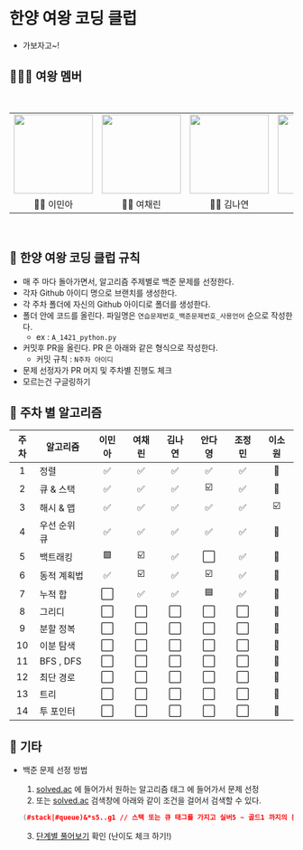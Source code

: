 # 한양 여왕 코딩 클럽

- 가보자고~!


## 👨‍👨‍👦 여왕 멤버

<br/>
<table>
  <tr>
    <td height="140px" align="center"> <a href="https://github.com/chocchic"><img src="https://avatars.githubusercontent.com/u/60125582?s=460&v=4" width="140px" /><br/></a></td>
    <td height="140px" align="center"> <a href="https://github.com/ChaeLinYeo"><img src="https://avatars.githubusercontent.com/u/29560815?s=460&v=4" width="140px" /><br/></a></td>
    <td height="140px" align="center"> <a href="https://github.com/na2na8"><img src="https://avatars.githubusercontent.com/u/32005272?s=460&v=4" width="140px" /><br/></a></td>
    <td height="140px" align="center"> <a href="https://github.com/helloda0"><img src="https://avatars.githubusercontent.com/u/31719868?s=460&v=4" width="140px" /><br/></a></td>
    <td height="140px" align="center"> <a href="https://github.com/happyOBO"><img src="https://avatars.githubusercontent.com/u/44173619?s=460&v=4" width="140px" /><br/></a></td>
    <td height="140px" align="center"> <a href="https://github.com/dlthdnjs0517"><img src="https://avatars.githubusercontent.com/u/31719831?s=460&v=4" width="140px" /><br/></a></td>
  </tr>
  <tr>
    <td align="center">👼🏻 이민아</td>
    <td align="center">👼🏻 여채린</td>
    <td align="center">👼🏻 김나연</td>
    <td align="center">👼🏻 안다영</td>
    <td align="center">👼🏻 조정민</td>
    <td align="center">👼🏻 이소원</td>
  </tr>
</table>
<br/>


## 🚩 한양 여왕 코딩 클럽 규칙

- 매 주 마다 돌아가면서, 알고리즘 주제별로 백준 문제를 선정한다.
- 각자 Github 아이디 명으로 브랜치를 생성한다.
- 각 주차 폴더에 자신의 Github 아이디로 폴더를 생성한다.
- 폴더 안에 코드를 올린다. 파일명은 `연습문제번호_백준문제번호_사용언어` 순으로 작성한다. 
  - ex : `A_1421_python.py`
- 커밋후 PR을 올린다. PR 은 아래와 같은 형식으로 작성한다.
  - 커밋 규칙 : `N주차 아이디`
- 문제 선정자가 PR 머지 및 주차별 진행도 체크
- 모르는건 구글링하기

## 📆 주차 별 알고리즘


| 주차 | 알고리즘 | 이민아 | 여채린 | 김나연 | 안다영 | 조정민 | 이소원 |
| :-: | - | :-: | :-: | :-: | :-: | :-: | :-: | 
| 1 | 정렬 | ✅ | ✅ | ✅ | ✅ | ✅ | 🌱 |
| 2 | 큐 & 스택 | ✅ | ✅ | ✅ | ☑️ | ✅ | 🌱 |
| 3 | 해시 & 맵 | ✅ | ✅ | ✅ | ✅ | ✅ | ☑️ |
| 4 | 우선 순위 큐 | ✅ | ✅ | ✅ | ✅ | ✅ | 🌱 |
| 5 | 백트래킹 | 🟩 | ☑️ | ✅ | ⬜ | ✅ | 🌱 |
| 6 | 동적 계획법 | ✅ | ☑️ | ✅ | ☑️ | ✅ | 🌱 |
| 7 | 누적 합 | ⬜ | ✅ | ✅ | 🟦 | ✅ | 🌱 |
| 8 | 그리디 | ⬜ | ⬜ | ⬜ | ⬜ | ⬜ | 🌱 |
| 9 | 분할 정복 | ⬜ | ⬜ | ⬜ | ⬜ | ⬜ | 🌱 |
| 10 | 이분 탐색 | ⬜ | ⬜ | ⬜ | ⬜ | ⬜ | 🌱 |
| 11 | BFS , DFS | ⬜ | ⬜ | ⬜ | ⬜ | ⬜ | 🌱 |
| 12 | 최단 경로 | ⬜ | ⬜ | ⬜ | ⬜ | ⬜ | 🌱 |
| 13 | 트리 | ⬜ | ⬜ | ⬜ | ⬜ | ⬜ | 🌱 |
| 14 | 투 포인터 | ⬜ | ⬜ | ⬜ | ⬜ | ⬜ | 🌱 |

## 🎸 기타


- 백준 문제 선정 방법
    1. [solved.ac](solved.ac) 에 들어가서 원하는 알고리즘 태그 에 들어가서 문제 선정
    2. 또는 [solved.ac](solved.ac) 검색창에 아래와 같이 조건을 걸어서 검색할 수 있다.

    ```cpp
    (#stack|#queue)&*s5..g1 // 스택 또는 큐 태그를 가지고 실버5 ~ 골드1 까지의 문제 검색
    ```
    3. [단계별 풀어보기](https://www.acmicpc.net/step) 확인 (난이도 체크 하기!)

